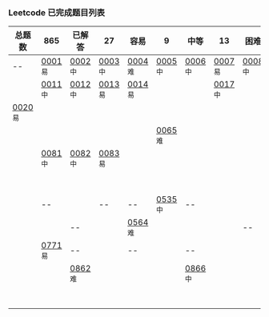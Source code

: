 ### Leetcode 已完成题目列表
| 总题数 | 865 | 已解答 | 27 | 容易 | 9 | 中等 | 13 | 困难 | 5 |
|----|----|----|----|----|----|----|----|----|----|
| -- |[0001](done/0001-0100/0001.two-sum.js)`易`|[0002](done/0001-0100/0002.add-two-numbers.js)`中`|[0003](done/0001-0100/0003.longest-substring-without-repeating-characters.js)`中`|[0004](done/0001-0100/0004.median-of-two-sorted-arrays.js)`难`|[0005](done/0001-0100/0005.longest-palindromic-substring.js)`中`|[0006](done/0001-0100/0006.zigzag-conversion.js)`中`|[0007](done/0001-0100/0007.reverse-integer.js)`易`|[0008](done/0001-0100/0008.string-to-integer-atoi.js)`中`|[0009](done/0001-0100/0009.palindrome-number.js)`易`|
| |[0011](done/0001-0100/0011.container-with-most-water.js)`中`|[0012](done/0001-0100/0012.integer-to-roman.js)`中`|[0013](done/0001-0100/0013.roman-to-integer.js)`易`|[0014](done/0001-0100/0014.longest-common-prefix.js)`易`| | |[0017](done/0001-0100/0017.letter-combinations-of-a-phone-number.js)`中`| | |
|[0020](done/0001-0100/0020.valid-parentheses.js)`易`| | | | | | | | |[0029](done/0001-0100/0029.divide-two-integers.js)`中`|
| | | | | |[0065](done/0001-0100/0065.valid-number.js)`难`| | | | |
| |[0081](done/0001-0100/0081.search-in-rotated-sorted-array-ii.js)`中`|[0082](done/0001-0100/0082.remove-duplicates-from-sorted-list-ii.js)`中`|[0083](done/0001-0100/0083.remove-duplicates-from-sorted-list.js)`易`| | | | | | |
| | | | | | | | | |[0149](done/0101-0200/0149.max-points-on-a-line.js)`难`|
| | -- | | -- | -- |[0535](done/0501-0600/0535.encode-and-decode-tinyurl.js)`中`| -- | | | |
| | | -- | |[0564](done/0501-0600/0564.find-the-closest-palindrome.js)`难`| | | | -- | -- |
| |[0771](done/0701-0800/0771.jewels-and-stones.js)`易`| -- | | -- | | -- | | | |
| | |[0862](done/0801-0900/0862.shortest-subarray-with-sum-at-least-k.js)`难`| | | |[0866](done/0801-0900/0866.prime-palindrome.js)`中`| | | |
| | | | | | | | | |[1009](done/1001-1100/1009.complement-of-base-10-integer.js)`易`|